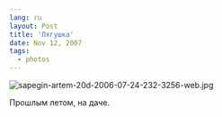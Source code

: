 ```yaml
---
lang: ru
layout: Post
title: 'Лягушка'
date: Nov 12, 2007
tags:
  - photos
---
```


![sapegin-artem-20d-2006-07-24-232-3256-web.jpg](upload://sapegin-artem-20d-2006-07-24-232-3256-web.jpg)

Прошлым летом, на даче.
